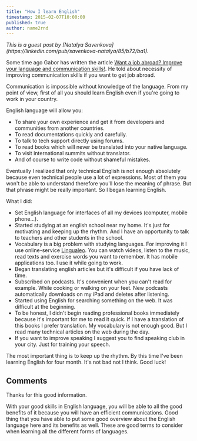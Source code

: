 ```yaml
---
title: "How I learn English"
timestamp: 2015-02-07T10:00:00
published: true
author: name2rnd
---
```



<i>
This is a guest post by [Natalya Savenkova](https://linkedin.com/pub/savenkova-natalya/85/b72/ba1).
</i>

Some time ago Gabor has written the article [Want a job abroad? Improve your language and communication skills!](/improve-your-communication-skills). He told about necessity of improving communication skills if you want to get job abroad.

Communication is impossible without knowledge of the language. From my point of view, first of all you should learn English even if you're going to work in your country.


English language will allow you:
*  To share your own experience and get it from developers and communities from another countries.
*  To read documentations quickly and carefully.
*  To talk to tech support directly using forums.
*  To read books which will never be translated into your native language.
*  To visit international summits without translator.
*  And of course to write code without shameful mistakes.

Eventually I realized that only technical English is not enough absolutely because even technical people use a lot of expressions. Most of them you won't be able to understand therefore you'll lose the meaning of phrase. But that phrase might be really important. So I began learning English.

What I did:
*  Set English language for interfaces of all my devices (computer, mobile phone...).
*  Started studying at an english school near my home. It's just for motivating and keeping up the rhythm. And I have an opportunity to talk to teachers and other students in the school.
*  Vocabulary is a big problem with studying languages. For improving it I use online-service [Lingualeo](http://lingualeo.com/). You can watch videos, listen to the music, read texts and exercise words you want to remember.  It has mobile applications too. I use it while going to work.
*  Began translating english articles but it's difficult if you have lack of time.
*  Subscribed on podcasts. It's convenient when you can't read for example. While cooking or walking on your feet. New podcasts automatically downloads on my iPad and deletes after listening.
*  Started using English for searching something on the web. It was difficult at the beginning.
*  To be honest, I didn't begin reading professional books immediately because it's important for me to read it quick. If I have a translation of this books I prefer translation. My vocabulary is not enough good. But I read many technical articles on the web during the day.
*  If you want to improve speaking I suggest you to find speaking club in your city. Just for training your speech.

The most important thing is to keep up the rhythm.
By this time I've been learning English for four month. It's not bad not I think.
Good luck!

## Comments

Thanks for this good information.

With your good skills in English language, you will be able to all the good benefits of it because you will have an efficient communications. Good thing that you have able to put some good overview about the English language here and its benefits as well. These are good terms to consider when learning all the different forms of languages.
